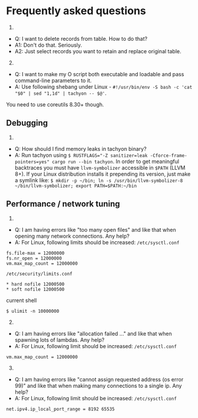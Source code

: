 # Frequently asked questions

1.

- Q: I want to delete records from table. How to do that?
- A1: Don't do that. Seriously.
- A2: Just select records you want to retain and replace original table.

2.

- Q: I want to make my O script both executable and loadable and pass command-line parameters to it.
- A: Use following shebang under Linux - ``#!/usr/bin/env -S bash -c 'cat "$0" | sed "1,1d" | tachyon -- $@'``.

You need to use coreutils 8.30+ though.

## Debugging

1.

- Q: How should I find memory leaks in tachyon binary?
- A: Run tachyon using ``$ RUSTFLAGS="-Z sanitizer=leak -Cforce-frame-pointers=yes" cargo run --bin tachyon``. In order to get meaningful backtraces you must have ``llvm-symbolizer`` accessible in ``$PATH`` (LLVM 8+). If your Linux distribution installs it prepending its version, just make a symlink like: ``$ mkdir -p ~/bin; ln -s /usr/bin/llvm-symbolizer-8 ~/bin/llvm-symbolizer; export PATH=$PATH:~/bin``

## Performance / network tuning

1.

- Q: I am having errors like "too many open files" and like that when opening many network connections. Any help?
- A: For Linux, following limits should be increased:
``/etc/sysctl.conf``
```
fs.file-max = 12000000
fs.nr_open = 12000000
vm.max_map_count = 12000000
```
``/etc/security/limits.conf``
```
* hard nofile 12000500
* soft nofile 12000500
```
current shell
```
$ ulimit -n 10000000
```

2.

- Q: I am having errors like "allocation failed ..." and like that when spawning lots of lambdas. Any help?
- A: For Linux, following limit should be increased:
``/etc/sysctl.conf``
```
vm.max_map_count = 12000000
```

3.

- Q: I am having errors like "cannot assign requested address (os error 99)" and like that when making many connections to a single ip. Any help?
- A: For Linux, following limit should be increased:
``/etc/sysctl.conf``
```
net.ipv4.ip_local_port_range = 8192 65535
```
